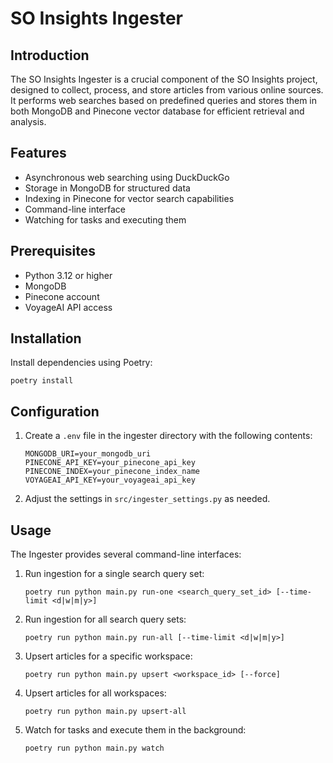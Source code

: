 # SO Insights Ingester

## Introduction

The SO Insights Ingester is a crucial component of the SO Insights project, designed to collect, process, and store articles from various online sources. It performs web searches based on predefined queries and stores them in both MongoDB and Pinecone vector database for efficient retrieval and analysis.

## Features

- Asynchronous web searching using DuckDuckGo
- Storage in MongoDB for structured data
- Indexing in Pinecone for vector search capabilities
- Command-line interface
- Watching for tasks and executing them

## Prerequisites

- Python 3.12 or higher
- MongoDB
- Pinecone account
- VoyageAI API access

## Installation

Install dependencies using Poetry:
```
poetry install
```

## Configuration

1. Create a `.env` file in the ingester directory with the following contents:

   ```
   MONGODB_URI=your_mongodb_uri
   PINECONE_API_KEY=your_pinecone_api_key
   PINECONE_INDEX=your_pinecone_index_name
   VOYAGEAI_API_KEY=your_voyageai_api_key
   ```

2. Adjust the settings in `src/ingester_settings.py` as needed.

## Usage

The Ingester provides several command-line interfaces:

1. Run ingestion for a single search query set:
   ```
   poetry run python main.py run-one <search_query_set_id> [--time-limit <d|w|m|y>]
   ```

2. Run ingestion for all search query sets:
   ```
   poetry run python main.py run-all [--time-limit <d|w|m|y>]
   ```

3. Upsert articles for a specific workspace:
   ```
   poetry run python main.py upsert <workspace_id> [--force]
   ```

4. Upsert articles for all workspaces:
   ```
   poetry run python main.py upsert-all
   ```

5. Watch for tasks and execute them in the background:
   ```
   poetry run python main.py watch
   ```